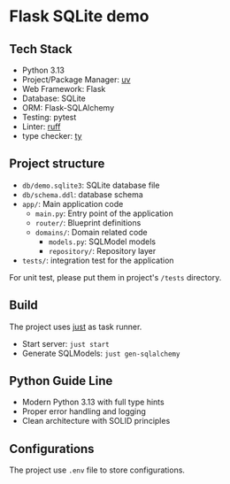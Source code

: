 # Flask SQLite demo

## Tech Stack

- Python 3.13
- Project/Package Manager: [uv](https://docs.astral.sh/uv)
- Web Framework: Flask
- Database: SQLite
- ORM: Flask-SQLAlchemy
- Testing: pytest
- Linter: [ruff](https://github.com/astral-sh/ruff)
- type checker: [ty](https://github.com/astral-sh/ty)

## Project structure

- `db/demo.sqlite3`: SQLite database file
- `db/schema.ddl`: database schema
- `app/`: Main application code
    - `main.py`: Entry point of the application
    - `router/`: Blueprint definitions
    - `domains/`: Domain related code
        - `models.py`: SQLModel models
        - `repository/`: Repository layer
- `tests/`: integration test for the application

For unit test, please put them in project's `/tests` directory.

## Build

The project uses [just](https://github.com/casey/just) as task runner.

- Start server: `just start`
- Generate SQLModels: `just gen-sqlalchemy`

## Python Guide Line

* Modern Python 3.13 with full type hints
* Proper error handling and logging
* Clean architecture with SOLID principles

## Configurations

The project use `.env` file to store configurations.